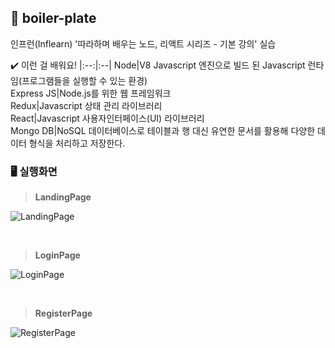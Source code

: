 ## 📁 boiler-plate
인프런(Inflearn) '따라하며 배우는 노드, 리액트 시리즈 - 기본 강의' 실습



✔️ 이런 걸 배워요!
|:--:|:--|
Node|V8 Javascript 엔진으로 빌드 된 Javascript 런타임(프로그램들을 실행할 수 있는 환경)<br>
Express JS|Node.js를 위한 웹 프레임워크<br>
Redux|Javascript 상태 관리 라이브러리<br>
React|Javascript 사용자인터페이스(UI) 라이브러리<br>
Mongo DB|NoSQL 데이터베이스로 테이블과 행 대신 유연한 문서를 활용해 다양한 데이터 형식을 처리하고 저장한다.


### 🖥 실행화면


> **LandingPage**

![LandingPage](https://github.com/user-attachments/assets/8e824bc2-0d3b-408d-8e8f-7b36ed7cc90e)

<br>

> **LoginPage**

![LoginPage](https://github.com/user-attachments/assets/8f0e6b7b-3d42-43d4-8b3f-7edb0128b171)

<br>

> **RegisterPage**

![RegisterPage](https://github.com/user-attachments/assets/0f01f214-1f12-4736-998a-43166d7c603c)

<br>
